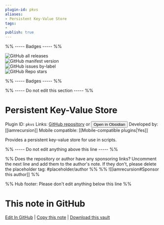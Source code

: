 ```yaml
---
plugin-id: pkvs
aliases:
- Persistent Key-Value Store
tags: 
- 
publish: true
---
```


%% ----- Badges ----- %%

![GitHub all releases](https://img.shields.io/github/downloads/iamrecursion/obsidian-pkvs/total?color=573E7A&logo=github&style=for-the-badge)   
![GitHub manifest version](https://img.shields.io/github/manifest-json/v/iamrecursion/obsidian-pkvs?color=573E7A&logo=github&style=for-the-badge)   
![GitHub issues by-label](https://img.shields.io/github/issues/iamrecursion/obsidian-pkvs/help%20wanted?color=573E7A&logo=github&style=for-the-badge)   
![GitHub Repo stars](https://img.shields.io/github/stars/iamrecursion/obsidian-pkvs?color=573E7A&logo=github&style=for-the-badge)

%% ----- Badges ----- %%

%% ----- Do not edit this section ----- %%

# Persistent Key-Value Store

Plugin ID: `pkvs`
Links: [GitHub repository](https://github.com/iamrecursion/obsidian-pkvs) or [<button id=HH>Open in Obsidian</button>](obsidian://show-plugin?id=pkvs)
Developed by: [[iamrecursion]]
Mobile compatible: [[Mobile-compatible plugins|Yes]]

Provides a persistent key-value store for use in scripts.

%% ----- Do not edit anything above this line ----- %% 

%% Does the repository or author have any sponsoring links? Uncomment the next line and add them to the author's note. If they don't, please delete the placeholder tag: #placeholder/author %%
%% ![[iamrecursion#Sponsor this author]] %%

%% Hub footer: Please don't edit anything below this line %%

# This note in GitHub

<span class="git-footer">[Edit In GitHub](https://github.dev/obsidian-community/obsidian-hub/blob/main/02%20-%20Community%20Expansions/02.05%20All%20Community%20Expansions/Plugins/pkvs.md "git-hub-edit-note") | [Copy this note](https://raw.githubusercontent.com/obsidian-community/obsidian-hub/main/02%20-%20Community%20Expansions/02.05%20All%20Community%20Expansions/Plugins/pkvs.md "git-hub-copy-note") | [Download this vault](https://github.com/obsidian-community/obsidian-hub/archive/refs/heads/main.zip "git-hub-download-vault") </span>

